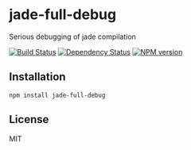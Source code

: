 # jade-full-debug

Serious debugging of jade compilation

[![Build Status](https://travis-ci.org/ForbesLindesay/jade-full-debug.png?branch=master)](https://travis-ci.org/ForbesLindesay/jade-full-debug)
[![Dependency Status](https://gemnasium.com/ForbesLindesay/jade-full-debug.png)](https://gemnasium.com/ForbesLindesay/jade-full-debug)
[![NPM version](https://badge.fury.io/js/jade-full-debug.png)](http://badge.fury.io/js/jade-full-debug)

## Installation

    npm install jade-full-debug

## License

  MIT
